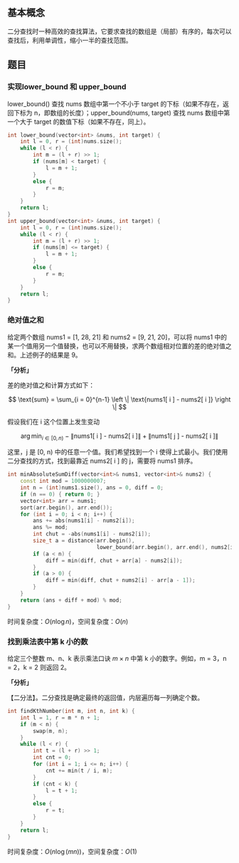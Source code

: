 ## 基本概念
二分查找时一种高效的查找算法，它要求查找的数组是（局部）有序的，每次可以查找后，利用单调性，缩小一半的查找范围。

## 题目
### 实现lower_bound 和 upper_bound
lower_bound() 查找 nums 数组中第一个不小于 target 的下标（如果不存在，返回下标为 n，即数组的长度）；upper_bound(nums, target) 查找 nums 数组中第一个大于 target 的数值下标（如果不存在，同上）。

```cpp
int lower_bound(vector<int> &nums, int target) {
    int l = 0, r = (int)nums.size();
    while (l < r) {
        int m = (l + r) >> 1;
        if (nums[m] < target) {
            l = m + 1;
        }
        else {
            r = m;
        }
    }
    return l;
}
int upper_bound(vector<int> &nums, int target) {
    int l = 0, r = (int)nums.size();
    while (l < r) {
        int m = (l + r) >> 1;
        if (nums[m] <= target) {
            l = m + 1;
        }
        else {
            r = m;
        }
    }
    return l;
}
```

### 绝对值之和
给定两个数组 nums1 = [1, 28, 21] 和 nums2 = [9, 21, 20]，可以将 nums1 中的某一个值用另一个值替换，也可以不用替换，求两个数组相对位置的差的绝对值之和。上述例子的结果是 9。

**「分析」**

差的绝对值之和计算方式如下：

$$
\text{sum} = \sum_{i = 0}^{n-1} \left \| \text{nums1[ i ] - nums2[ i ]} \right \| 
$$

假设我们在 i 这个位置上发生变动

$$
\arg \min_{i \in [0, n)} -\left \| \text{nums1[ i ] - nums2[ i ]} \right \| + \left \| \text{nums1[ j ] - nums2[ i ]} \right \| 
$$

这里，j 是 [0, n) 中的任意一个值。我们希望找到一个 i 使得上式最小。我们使用二分查找的方式，找到最靠近 nums2[ i ] 的 j，需要将 nums1 排序。

```cpp
int minAbsoluteSumDiff(vector<int>& nums1, vector<int>& nums2) {
    const int mod = 1000000007;
    int n = (int)nums1.size(), ans = 0, diff = 0;
    if (n == 0) { return 0; }
    vector<int> arr = nums1;
    sort(arr.begin(), arr.end());
    for (int i = 0; i < n; i++) {
        ans += abs(nums1[i] - nums2[i]);
        ans %= mod;
        int chut = -abs(nums1[i] - nums2[i]);
        size_t a = distance(arr.begin(),
                            lower_bound(arr.begin(), arr.end(), nums2[i]));
        if (a < n) {
            diff = min(diff, chut + arr[a] - nums2[i]);
        }
        if (a > 0) {
            diff = min(diff, chut + nums2[i] - arr[a - 1]);
        }
    }
    return (ans + diff + mod) % mod;
}
```
时间复杂度：$O(n \log n)$，空间复杂度：$O(n)$

### 找到乘法表中第 k 小的数
给定三个整数 m、n、k 表示乘法口诀 $m \times n$ 中第 k 小的数字。例如，m = 3，n = 2，k = 2 则返回 2。

**「分析」**

【二分法】。二分查找是确定最终的返回值，内层遍历每一列确定个数。

```cpp
int findKthNumber(int m, int n, int k) {
    int l = 1, r = m * n + 1;
    if (m < n) {
        swap(m, n);
    }
    while (l < r) {
        int t = (l + r) >> 1;
        int cnt = 0;
        for (int i = 1; i <= n; i++) {
            cnt += min(t / i, m);
        }
        if (cnt < k) {
            l = t + 1;
        }
        else {
            r = t;
        }
    }
    return l;
}
```
时间复杂度：$O(n \log (mn))$，空间复杂度：$O(1)$
